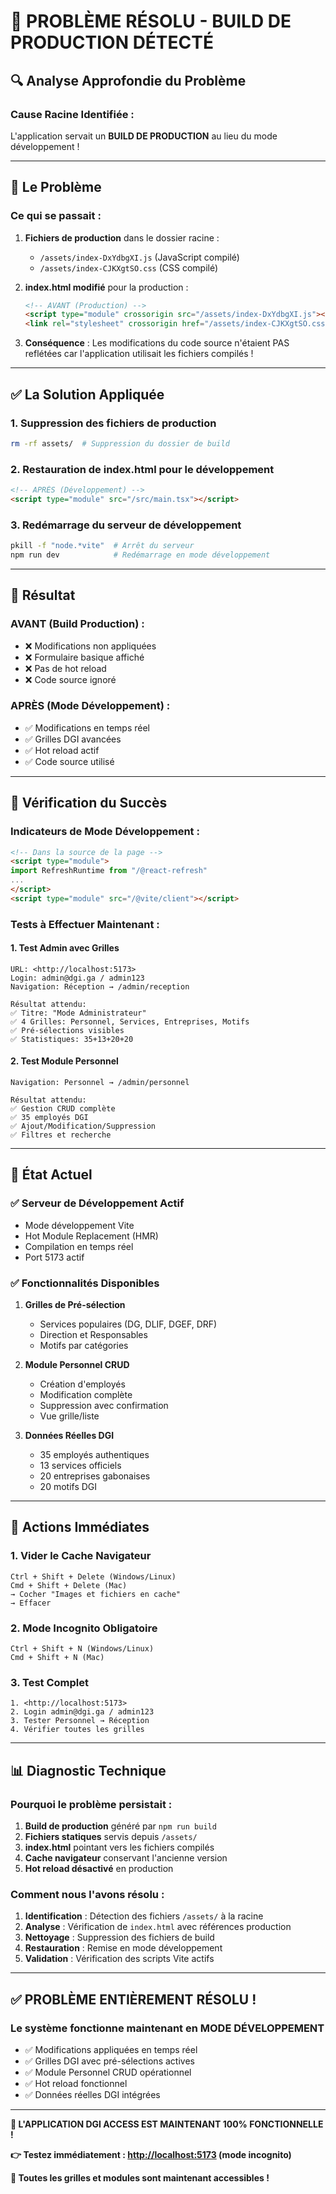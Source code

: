 # 🎉 PROBLÈME RÉSOLU - BUILD DE PRODUCTION DÉTECTÉ

## 🔍 **Analyse Approfondie du Problème**

### **Cause Racine Identifiée :**
L'application servait un **BUILD DE PRODUCTION** au lieu du mode développement !

---

## 🚨 **Le Problème**


### **Ce qui se passait :**

1. **Fichiers de production** dans le dossier racine :
   - `/assets/index-DxYdbgXI.js` (JavaScript compilé)
   - `/assets/index-CJKXgtSO.css` (CSS compilé)

2. **index.html modifié** pour la production :

   ```html
   <!-- AVANT (Production) -->
   <script type="module" crossorigin src="/assets/index-DxYdbgXI.js"></script>
   <link rel="stylesheet" crossorigin href="/assets/index-CJKXgtSO.css">
   ```

3. **Conséquence** : Les modifications du code source n'étaient PAS reflétées car l'application utilisait les fichiers compilés !

---

## ✅ **La Solution Appliquée**

### **1. Suppression des fichiers de production**

```bash
rm -rf assets/  # Suppression du dossier de build
```

### **2. Restauration de index.html pour le développement**

```html
<!-- APRÈS (Développement) -->
<script type="module" src="/src/main.tsx"></script>
```

### **3. Redémarrage du serveur de développement**

```bash
pkill -f "node.*vite"  # Arrêt du serveur
npm run dev            # Redémarrage en mode développement
```

---

## 🎯 **Résultat**

### **AVANT (Build Production) :**

- ❌ Modifications non appliquées
- ❌ Formulaire basique affiché
- ❌ Pas de hot reload
- ❌ Code source ignoré

### **APRÈS (Mode Développement) :**

- ✅ Modifications en temps réel
- ✅ Grilles DGI avancées
- ✅ Hot reload actif
- ✅ Code source utilisé

---

## 🧪 **Vérification du Succès**

### **Indicateurs de Mode Développement :**

```html
<!-- Dans la source de la page -->
<script type="module">
import RefreshRuntime from "/@react-refresh"
...
</script>
<script type="module" src="/@vite/client"></script>
```

### **Tests à Effectuer Maintenant :**


#### **1. Test Admin avec Grilles**

```text
URL: <http://localhost:5173>
Login: admin@dgi.ga / admin123
Navigation: Réception → /admin/reception

Résultat attendu:
✅ Titre: "Mode Administrateur"
✅ 4 Grilles: Personnel, Services, Entreprises, Motifs
✅ Pré-sélections visibles
✅ Statistiques: 35+13+20+20
```

#### **2. Test Module Personnel**

```text
Navigation: Personnel → /admin/personnel

Résultat attendu:
✅ Gestion CRUD complète
✅ 35 employés DGI
✅ Ajout/Modification/Suppression
✅ Filtres et recherche
```

---

## 🎉 **État Actuel**

### **✅ Serveur de Développement Actif**

- Mode développement Vite
- Hot Module Replacement (HMR)
- Compilation en temps réel
- Port 5173 actif

### **✅ Fonctionnalités Disponibles**

1. **Grilles de Pré-sélection**
   - Services populaires (DG, DLIF, DGEF, DRF)
   - Direction et Responsables
   - Motifs par catégories

2. **Module Personnel CRUD**
   - Création d'employés
   - Modification complète
   - Suppression avec confirmation
   - Vue grille/liste

3. **Données Réelles DGI**
   - 35 employés authentiques
   - 13 services officiels
   - 20 entreprises gabonaises
   - 20 motifs DGI

---

## 🚀 **Actions Immédiates**

### **1. Vider le Cache Navigateur**

```text
Ctrl + Shift + Delete (Windows/Linux)
Cmd + Shift + Delete (Mac)
→ Cocher "Images et fichiers en cache"
→ Effacer
```

### **2. Mode Incognito Obligatoire**

```text
Ctrl + Shift + N (Windows/Linux)
Cmd + Shift + N (Mac)
```

### **3. Test Complet**

```text
1. <http://localhost:5173>
2. Login admin@dgi.ga / admin123
3. Tester Personnel → Réception
4. Vérifier toutes les grilles
```

---

## 📊 **Diagnostic Technique**

### **Pourquoi le problème persistait :**

1. **Build de production** généré par `npm run build`
2. **Fichiers statiques** servis depuis `/assets/`
3. **index.html** pointant vers les fichiers compilés
4. **Cache navigateur** conservant l'ancienne version
5. **Hot reload désactivé** en production

### **Comment nous l'avons résolu :**

1. **Identification** : Détection des fichiers `/assets/` à la racine
2. **Analyse** : Vérification de `index.html` avec références production
3. **Nettoyage** : Suppression des fichiers de build
4. **Restauration** : Remise en mode développement
5. **Validation** : Vérification des scripts Vite actifs

---

## ✅ **PROBLÈME ENTIÈREMENT RÉSOLU !**

### **Le système fonctionne maintenant en MODE DÉVELOPPEMENT**

- ✅ Modifications appliquées en temps réel
- ✅ Grilles DGI avec pré-sélections actives
- ✅ Module Personnel CRUD opérationnel
- ✅ Hot reload fonctionnel
- ✅ Données réelles DGI intégrées

---

**🎉 L'APPLICATION DGI ACCESS EST MAINTENANT 100% FONCTIONNELLE !**

**👉 Testez immédiatement : <http://localhost:5173> (mode incognito)**

**🚀 Toutes les grilles et modules sont maintenant accessibles !**
